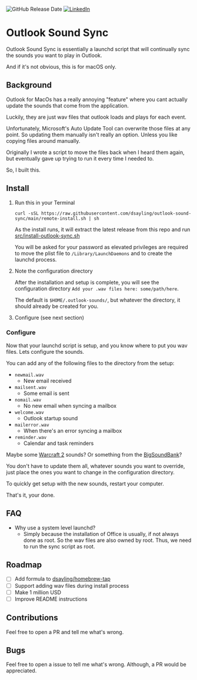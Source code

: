 ![GitHub Release Date](https://img.shields.io/github/release-date/dsayling/outlook-sound-sync)
[![LinkedIn][linkedin-shield]][linkedin-url]

[linkedin-shield]: https://img.shields.io/badge/-LinkedIn-black?logo=linkedin&color=blue
[linkedin-url]: https://www.linkedin.com/in/drew-ayling

# Outlook Sound Sync

Outlook Sound Sync is essentially a launchd script that will continually sync the sounds you want to play in Outlook.

And if it's not obvious, this is for macOS only.

## Background

Outlook for MacOs has a really annoying "feature" where you cant actually update the sounds that come from the application.

Luckily, they are just wav files that outlook loads and plays for each event.

Unfortunately, Microsoft's Auto Update Tool can overwrite those files at any point. So updating them manually isn't really an option. Unless you like copying files around manually.

Originally I wrote a script to move the files back when I heard them again, but eventually gave up trying to run it every time I needed to.

So, I built this.

## Install

1. Run this in your Terminal

    ```
    curl -sSL https://raw.githubusercontent.com/dsayling/outlook-sound-sync/main/remote-install.sh | sh
    ```

    As the install runs, it will extract the latest release from this repo and run [src/install-outlook-sync.sh]()

    You will be asked for your password as elevated privileges are required to move the plist file to `/Library/LaunchDaemons` and to create the launchd process.

1. Note the configuration directory

    After the installation and setup is complete, you will see the configuration directory `Add your .wav files here: some/path/here`.

    The default is `$HOME/.outlook-sounds/`, but whatever the directory, it should already be created for you.

1. Configure (see next section)

### Configure

Now that your launchd script is setup, and you know where to put you wav files. Lets configure the sounds.

You can add any of the following files to the directory from the setup:
* `newmail.wav`
    * New email received
* `mailsent.wav`
    * Some email is sent
* `nomail.wav`
    * No new email when syncing a mailbox
* `welcome.wav`
    * Outlook startup sound
* `mailerror.wav`
    * When there's an error syncing a mailbox
* `reminder.wav`
    * Calendar and task reminders

Maybe some [Warcraft 2](http://www.thanatosrealms.com/war2/horde-sounds) sounds? Or something from the [BigSoundBank](https://bigsoundbank.com/)?

You don't have to update them all, whatever sounds you want to override, just place the ones you want to change in the configuration directory.

To quickly get setup with the new sounds, restart your computer.

That's it, your done.

## FAQ

* Why use a system level launchd?
  * Simply because the installation of Office is usually, if not always done as root. So the wav files are also owned by root. Thus, we need to run the sync script as root.

## Roadmap

- [ ] Add formula to [dsayling/homebrew-tap]()
- [ ] Support adding wav files during install process
- [ ] Make 1 million USD
- [ ] Improve README instructions

## Contributions

Feel free to open a PR and tell me what's wrong.

## Bugs

Feel free to open a issue to tell me what's wrong. Although, a PR would be appreciated.
